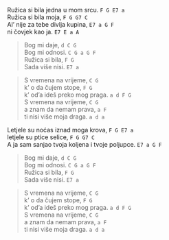 Ružica si bila jedna u mom srcu.                 `F G E7 a`  
Ružica si bila moja,                          `F G G7 C`   
Al’ nije za tebe divlja kupina, `E7 a G F`  
ni čovjek kao ja.   `E7 E a A`   

>Bog mi daje,                                    `d C G`  
>Bog mi odnosi.                                  `C G a G F`  
>Ružica si bila,                                 `F G`  
>Sada više nisi.                                `E7 a`  

>S vremena na vrijeme,                          `C G`  
>k’ o da čujem stope,                           `F G`  
>k’ od’a ideš preko mog praga.                  `a d F G`  
>S vremena na vrijeme,                          `C G`  
>a znam da nemam prava,                        `a F`  
>ti nisi više moja draga.                      `a d a`  

Letjele su noćas iznad moga krova,           `F G E7 a`  
letjele su ptice selice,                       `F G G7 C`   
A ja sam sanjao tvoja koljena i tvoje poljupce. `E7 a G F`

>Bog mi daje,                                   `d C G`  
>Bog mi odnosi.                                 `C G a G F`  
>Ružica si bila,                                 `F G`  
>Sada više nisi.                               `E7 a`  

>S vremena na vrijeme,                          `C G`  
>k’ o da čujem stope,                           `F G`  
>k’ od’a ideš preko mog praga.                  `a d F G`  
>S vremena na vrijeme,                          `C G`  
>a znam da nemam prava,                        `a F`  
>ti nisi više moja draga.                      `a d a` 